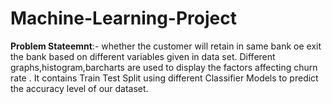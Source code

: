 # Machine-Learning-Project
**Problem Stateemnt**:- whether the customer will retain in same bank oe exit the bank based on different variables given in data set.
Different graphs,histogram,barcharts are used to display the factors affecting churn rate .
It contains Train Test Split using different Classifier Models to predict the accuracy level of our dataset.
